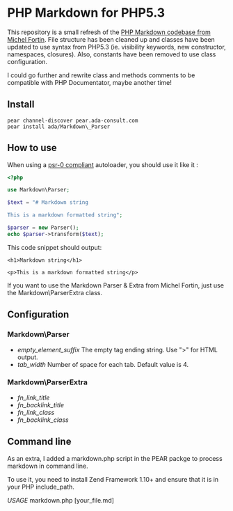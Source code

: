 # PHP Markdown for PHP5.3

This repository is a small refresh of the [PHP Markdown codebase from Michel Fortin](https://github.com/michelf/php-markdown). File structure has been cleaned up and classes have been updated to use syntax from PHP5.3 (ie. visibility keywords, new constructor, namespaces, closures). Also, constants have been removed to use class configuration.

I could go further and rewrite class and methods comments to be compatible with PHP Documentator, maybe another time!

## Install

    pear channel-discover pear.ada-consult.com
    pear install ada/Markdown\_Parser

## How to use

When using a [psr-0 compliant](http://groups.google.com/group/php-standards) autoloader, you should use it like it :

```php
<?php

use Markdown\Parser;

$text = "# Markdown string

This is a markdown formatted string";

$parser = new Parser();
echo $parser->transform($text);
```

This code snippet should output:

    <h1>Markdown string</h1>
    
    <p>This is a markdown formatted string</p>

If you want to use the Markdown Parser & Extra from Michel Fortin, just use the Markdown\ParserExtra class.

## Configuration

### Markdown\Parser

 * *empty_element_suffix* The empty tag ending string. Use ">" for HTML output.
 * *tab_width* Number of space for each tab. Default value is 4.

### Markdown\ParserExtra

 * *fn_link_title*
 * *fn_backlink_title*
 * *fn_link_class*
 * *fn_backlink_class*

## Command line

As an extra, I added a markdown.php script in the PEAR packge to process markdown in command line.

To use it, you need to install Zend Framework 1.10+ and ensure that it is in your PHP include\_path.

*USAGE* markdown.php [your_file.md]
